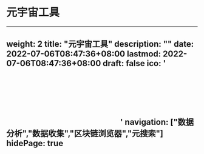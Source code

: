 # 元宇宙工具

---
weight: 2
title: "元宇宙工具"
description: ""
date: 2022-07-06T08:47:36+08:00
lastmod: 2022-07-06T08:47:36+08:00
draft: false
ico: '<svg class="icon" aria-hidden="true"><use xlink:href="#icon-yuanyuzhougongju"></use></svg>'
navigation: ["数据分析","数据收集","区块链浏览器","元搜索"]
hidePage: true
---
